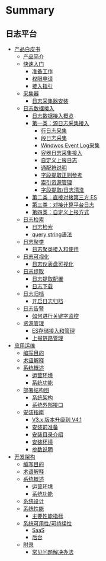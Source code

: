 # Summary

## 日志平台
* [产品白皮书]()
    * [产品简介](产品白皮书/intro/README.md)
    * [快速入门]()
       * [准备工作](产品白皮书/quickstart/prepare.md)
       * [权限申请](产品白皮书/quickstart/perm.md)
       * [接入指引](产品白皮书/quickstart/guideline_log.md)
    * [采集器]()
        * [日志采集器安装](产品白皮书/collectors/bkunifylogbeat.md)
    * [日志数据接入]()
        * [日志数据接入概览](产品白皮书/integrations-logs/logs_overview.md)
        * [第一类：源日志采集接入]()
            * [行日志采集](产品白皮书/integrations-logs/simple_log_collection.md)
            * [段日志采集](产品白皮书/integrations-logs/fullregex_log_collection.md)
            * [Windwos Event Log采集](产品白皮书/integrations-logs/win_event_log_collection.md)
            * [容器日志采集接入](产品白皮书/integrations-logs/container_log_collection.md)
            * [自定义上报日志](产品白皮书/integrations-logs/push_log_collection.md)
            * [通配符说明](产品白皮书/integrations-logs/wildcard.md)
            * [字段提取正则参考](产品白皮书/integrations-logs/regex_example.md)
            * [索引资源管理](产品白皮书/integrations-logs/es_index_management.md)  
            * [字段提取/日志清洗](产品白皮书/integrations-logs/log_simple_format.md)
        * [第二类：直接对接第三方 ES ](产品白皮书/integrations-logs/third_es.md)
        * [第三类：对接计算平台日志](产品白皮书/integrations-logs/bkdata.md)
        * [第四类：自定义上报方式](产品白皮书/integrations-logs/custom_log_push.md)
    * [日志检索]()
        * [日志检索](产品白皮书/data-visualization/query_log.md)
        * [query string语法](产品白皮书/data-visualization/query_string.md)
    * [日志聚类]()
        * [日志聚类接入和使用](产品白皮书/data-visualization/log_reduce.md)
    * [日志可视化]()
        * [日志仪表盘可视化](产品白皮书/data-visualization/log_dashboard.md) 
    * [日志提取]()
        * [日志提取配置](产品白皮书/tools/log_download_manage.md)
        * [日志下载](产品白皮书/tools/log_download.md)
    * [日志归档]()
        * [开启日志归档](产品白皮书/tools/log_archive.md) 
    * [日志告警]()
        * [如何进行关键字监控](产品白皮书/alarm-configurations/keyword_monitor.md)
    * [资源管理]()
        * [ES存储接入和管理](产品白皮书/resource-management/es_management.md)
        * [上报链路管理](产品白皮书/resource-management/data_link_management.md)
* [应用运维]()
    * [编写目的](应用运维文档/编写目的/PurposeOfWriting.md)
    * [术语解释](应用运维文档/术语解释/TermsAndDefinitions.md)
    * [系统概述]()
        * [运营环境](应用运维文档/系统概述/OperatingEnvironment.md)
        * [系统功能](应用运维文档/系统概述/SystemFunctions.md)
    * [部署结构图]()
        * [系统架构](应用运维文档/部署结构图/SystemPhysicalArchitecture.md)
        * [系统外部接口](应用运维文档/部署结构图/SystemExternalInterface.md)
    * [安装指南]()
        * [V3.x 版本升级到 V4.1](应用运维文档/安装指南/bklog_update.md)
        * [安装前准备](应用运维文档/安装指南/PreparationBeforeInstallation.md)
        * [安装目录介绍](应用运维文档/安装指南/InstallationDirectoryIntroduction.md)
        * [安装环境](应用运维文档/安装指南/InstallationEnvironment.md)
        * [参数说明](应用运维文档/安装指南/ParameterDescription.md)
* [开发架构]()
    * [编写目的](开发架构文档/编写目的/PurposeOfWriting.md)
    * [术语解释](开发架构文档/术语解释/TermsAndDefinitions.md)
    * [系统概述]()
        * [运营环境](开发架构文档/系统概述/OperatingEnvironment.md)
        * [系统功能](开发架构文档/系统概述/SystemFunctions.md)
    * [系统设计](开发架构文档/系统设计/SystemDesign.md)
    * [系统性能]()
        * [主要性能指标](开发架构文档/系统性能/SystemPerformance.md)
    * [系统可用性/可持续性]()
        * [SaaS](开发架构文档/系统可用性/SaaS.md)
        * [后台](开发架构文档/系统可用性/Background.md)
    * [附录]()
        * [常见问题解决办法](开发架构文档/附录/CommonProblemSolution.md)


